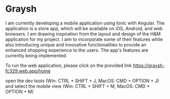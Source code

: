 # Graysh 

I am currently developing a mobile application using Ionic with Angular. The application is a store app, which will be available on iOS, Android, and web browsers. I am drawing inspiration from the layout and design of the H&M application for my project. I aim to incorporate some of their features while also introducing unique and innovative functionalities to provide an enhanced shopping experience to the users. The app's features are currently being implemented. 

To run the web application, please click on the provided link 
https://graysh-fc329.web.app/home

open the dev tools (Win: CTRL + SHIFT + J, MacOS: CMD + OPTION + J)  
and select the mobile view (Win: CTRL + SHIFT + M, MacOS: CMD + OPTION + M)
